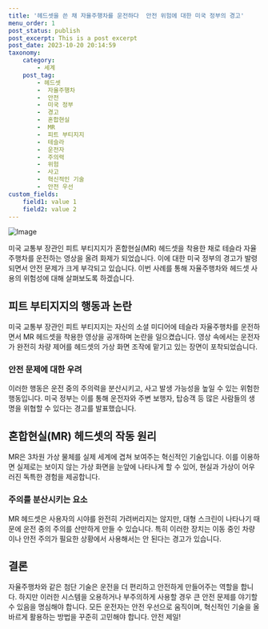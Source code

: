 ```yaml
---
title: '헤드셋을 쓴 채 자율주행차를 운전하다  안전 위험에 대한 미국 정부의 경고'
menu_order: 1
post_status: publish
post_excerpt: This is a post excerpt
post_date: 2023-10-20 20:14:59
taxonomy:
    category:
        - 세계
    post_tag:
        - 헤드셋
        -  자율주행차
        -  안전
        -  미국 정부
        -  경고
        -  혼합현실
        -  MR
        -  피트 부티지지
        -  테슬라
        -  운전자
        -  주의력
        -  위험
        -  사고
        -  혁신적인 기술
        -  안전 우선
custom_fields:
    field1: value 1
    field2: value 2
---
```


![Image](https://imgnews.pstatic.net/image/009/2024/02/06/0005255650_001_20240206191001026.jpg?type=w647)


미국 교통부 장관인 피트 부티지지가 혼합현실(MR) 헤드셋을 착용한 채로 테슬라 자율주행차를 운전하는 영상을 올려 화제가 되었습니다. 이에 대한 미국 정부의 경고가 발령되면서 안전 문제가 크게 부각되고 있습니다. 이번 사례를 통해 자율주행차와 헤드셋 사용의 위험성에 대해 살펴보도록 하겠습니다.

## 피트 부티지지의 행동과 논란
미국 교통부 장관인 피트 부티지지는 자신의 소셜 미디어에 테슬라 자율주행차를 운전하면서 MR 헤드셋을 착용한 영상을 공개하며 논란을 일으켰습니다. 영상 속에서는 운전자가 완전히 차량 제어를 헤드셋의 가상 화면 조작에 맡기고 있는 장면이 포착되었습니다.

### 안전 문제에 대한 우려
이러한 행동은 운전 중의 주의력을 분산시키고, 사고 발생 가능성을 높일 수 있는 위험한 행동입니다. 미국 정부는 이를 통해 운전자와 주변 보행자, 탑승객 등 많은 사람들의 생명을 위협할 수 있다는 경고를 발표했습니다. 

## 혼합현실(MR) 헤드셋의 작동 원리
MR은 3차원 가상 물체를 실제 세계에 겹쳐 보여주는 혁신적인 기술입니다. 이를 이용하면 실제로는 보이지 않는 가상 화면을 눈앞에 나타나게 할 수 있어, 현실과 가상이 어우러진 독특한 경험을 제공합니다.

### 주의를 분산시키는 요소
MR 헤드셋은 사용자의 시야를 완전히 가려버리지는 않지만, 대형 스크린이 나타나기 때문에 운전 중의 주의를 산만하게 만들 수 있습니다. 특히 이러한 장치는 이동 중인 차량이나 안전 주의가 필요한 상황에서 사용해서는 안 된다는 경고가 있습니다.

## 결론
자율주행차와 같은 첨단 기술은 운전을 더 편리하고 안전하게 만들어주는 역할을 합니다. 하지만 이러한 시스템을 오용하거나 부주의하게 사용할 경우 큰 안전 문제를 야기할 수 있음을 명심해야 합니다. 모든 운전자는 안전 우선으로 움직이며, 혁신적인 기술을 올바르게 활용하는 방법을 꾸준히 고민해야 합니다. 안전 제일!
